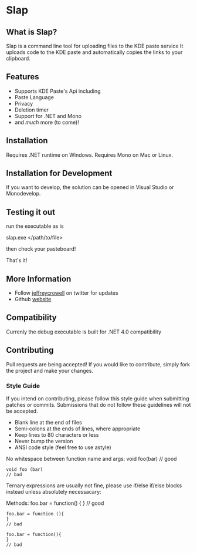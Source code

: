 # Slap

## What is Slap?

Slap is a command line tool for uploading files to the KDE paste service
It uploads code to the KDE paste and automatically copies the links to your clipboard.

## Features

* Supports KDE Paste's Api including
* Paste Language
* Privacy
* Deletion timer
* Support for .NET and Mono
* and _much_ more (to come)!

## Installation

Requires .NET runtime on Windows.  Requires Mono on Mac or Linux.

## Installation for Development

If you want to develop, the solution can be opened in Visual Studio or Monodevelop.


## Testing it out

run the executable as is

slap.exe </path/to/file> 

then check your pasteboard!

That's it!

## More Information

* Follow [jeffreycrowell](http://twitter.com/jeffreycrowell) on twitter for updates
* Github [website](http://crowell.github.com/slap/main.html)

## Compatibility

Currenly the debug executable is built for .NET 4.0 compatibility

## Contributing

Pull requests are being accepted! If you would like to contribute, simply fork
the project and make your changes.

### Style Guide

If you intend on contributing, please follow this style guide when submitting
patches or commits. Submissions that do not follow these guidelines will not
be accepted.

* Blank line at the end of files
* Semi-colons at the ends of lines, where appropriate
* Keep lines to 80 characters or less
* Never bump the version
* ANSI code style (feel free to use astyle)

No whitespace between function name and args:
    void foo(bar)
    // good
    
    void foo (bar)
    // bad


Ternary expressions are usually not fine, please use if/else if/else blocks instead unless absolutely necessacary:


Methods:
    foo.bar = function() 
    {
    }
    // good
    
    foo.bar = function (){
    }
    // bad
    
    foo.bar = function(){
    }
    // bad
